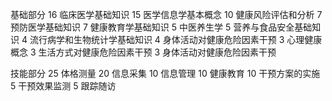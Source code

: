 基础部分
16  临床医学基础知识
15   医学信息学基本概念
10   健康风险评估和分析
7   预防医学基础知识
7   健康教育学基础知识
5    中医养生学
5    营养与食品安全基础知识
4   流行病学和生物统计学基础知识
4     身体活动对健康危险因素干预
3    心理健康概念
3     生活方式对健康危险因素干预
3     身体活动对健康危险因素干预

技能部分
25 体格测量
20 信息采集
10 信息管理
10 健康教育
10 干预方案的实施
5  干预效果监测
5 跟踪随访
